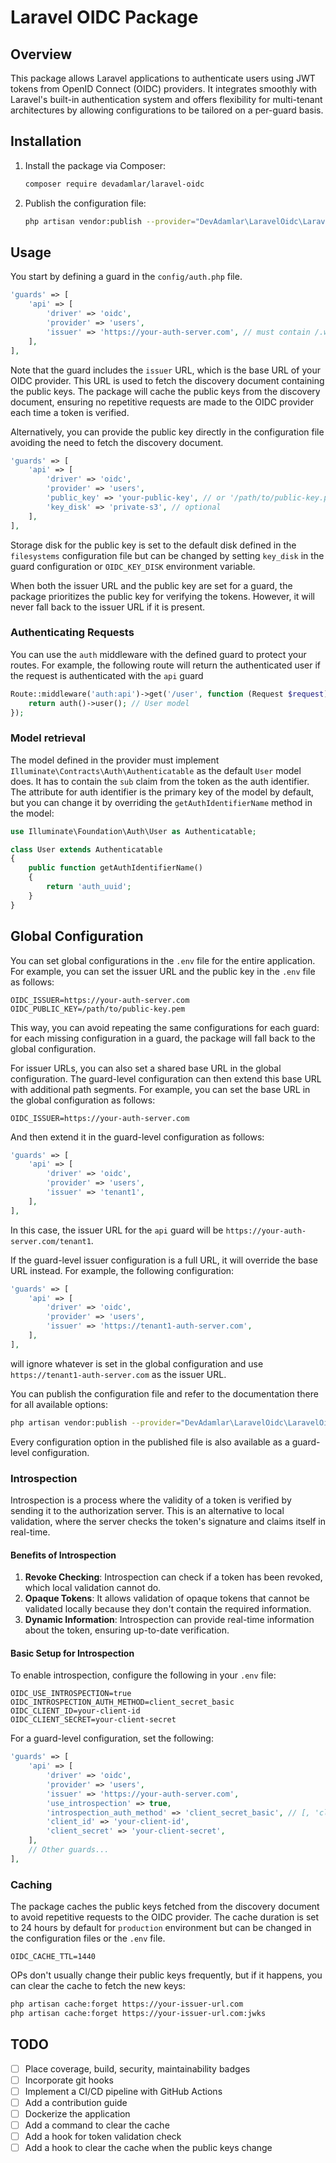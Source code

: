 # Laravel OIDC Package

## Overview
This package allows Laravel applications to authenticate users using JWT tokens from OpenID Connect (OIDC) providers.
It integrates smoothly with Laravel's built-in authentication system
and offers flexibility for multi-tenant architectures by allowing configurations to be tailored on a per-guard basis.

## Installation
1. Install the package via Composer:
   ```bash
   composer require devadamlar/laravel-oidc
   ```
2. Publish the configuration file:
   ```bash
   php artisan vendor:publish --provider="DevAdamlar\LaravelOidc\LaravelOidcServiceProvider
   ```

## Usage
You start by defining a guard in the `config/auth.php` file.

```php
'guards' => [
    'api' => [
        'driver' => 'oidc',
        'provider' => 'users',
        'issuer' => 'https://your-auth-server.com', // must contain /.well-known/openid-configuration
    ],
],
```

Note that the guard includes the `issuer` URL, which is the base URL of your OIDC provider.
This URL is used to fetch the discovery document containing the public keys.
The package will cache the public keys from the discovery document,
ensuring no repetitive requests are made to the OIDC provider each time a token is verified.

Alternatively,
you can provide the public key directly in the configuration file avoiding the need to fetch the discovery document.
```php
'guards' => [
    'api' => [
        'driver' => 'oidc',
        'provider' => 'users',
        'public_key' => 'your-public-key', // or '/path/to/public-key.pem'
        'key_disk' => 'private-s3', // optional
    ],
],
```
Storage disk for the public key is set to the default disk defined in the `filesystems` configuration file
but can be changed by setting `key_disk` in the guard configuration or `OIDC_KEY_DISK` environment variable.

When both the issuer URL and the public key are set for a guard,
the package prioritizes the public key for verifying the tokens.
However, it will never fall back to the issuer URL if it is present.

### Authenticating Requests
You can use the `auth` middleware with the defined guard to protect your routes.
For example, the following route will return the authenticated user if the request is authenticated with the `api` guard
```php
Route::middleware('auth:api')->get('/user', function (Request $request) {
    return auth()->user(); // User model
});
```

### Model retrieval
The model defined in the provider
must implement `Illuminate\Contracts\Auth\Authenticatable` as the default `User` model does.
It has to contain the `sub` claim from the token as the auth identifier.
The attribute for auth identifier is the primary key of the model by default,
but you can change it by overriding the `getAuthIdentifierName` method in the model:

```php
use Illuminate\Foundation\Auth\User as Authenticatable;

class User extends Authenticatable
{
    public function getAuthIdentifierName()
    {
        return 'auth_uuid';
    }
}
```

## Global Configuration

You can set global configurations in the `.env` file for the entire application.
For example, you can set the issuer URL and the public key in the `.env` file as follows:

```env
OIDC_ISSUER=https://your-auth-server.com
OIDC_PUBLIC_KEY=/path/to/public-key.pem
```

This way, you can avoid repeating the same configurations for each guard: for each missing configuration in a guard,
the package will fall back to the global configuration.

For issuer URLs, you can also set a shared base URL in the global configuration.
The guard-level configuration can then extend this base URL with additional path segments.
For example,
you can set the base URL in the global configuration as follows:

```env
OIDC_ISSUER=https://your-auth-server.com
```

And then extend it in the guard-level configuration as follows:

```php
'guards' => [
    'api' => [
        'driver' => 'oidc',
        'provider' => 'users',
        'issuer' => 'tenant1',
    ],
],
```

In this case, the issuer URL for the `api` guard will be `https://your-auth-server.com/tenant1`.

If the guard-level issuer configuration is a full URL, it will override the base URL instead.
For example, the following configuration:
```php
'guards' => [
    'api' => [
        'driver' => 'oidc',
        'provider' => 'users',
        'issuer' => 'https://tenant1-auth-server.com',
    ],
],
```
will ignore whatever is set in the global configuration and use `https://tenant1-auth-server.com` as the issuer URL.

You can publish the configuration file and refer to the documentation there for all available options:
```bash
php artisan vendor:publish --provider="DevAdamlar\LaravelOidc\LaravelOidcServiceProvider
```

Every configuration option in the published file is also available as a guard-level configuration.

### Introspection

Introspection is a process where the validity of a token is verified by sending it to the authorization server.
This is an alternative to local validation,
where the server checks the token's signature and claims itself in real-time.

#### Benefits of Introspection
1. **Revoke Checking**: Introspection can check if a token has been revoked, which local validation cannot do.
2. **Opaque Tokens**: It allows validation of opaque tokens that cannot be validated locally because they don't contain the required information.
3. **Dynamic Information**: Introspection can provide real-time information about the token, ensuring up-to-date verification.

#### Basic Setup for Introspection
To enable introspection, configure the following in your `.env` file:
```env
OIDC_USE_INTROSPECTION=true
OIDC_INTROSPECTION_AUTH_METHOD=client_secret_basic
OIDC_CLIENT_ID=your-client-id
OIDC_CLIENT_SECRET=your-client-secret
```

For a guard-level configuration, set the following:
```php
'guards' => [
    'api' => [
        'driver' => 'oidc',
        'provider' => 'users',
        'issuer' => 'https://your-auth-server.com',
        'use_introspection' => true,
        'introspection_auth_method' => 'client_secret_basic', // [, 'client_secret_post', 'client_secret_jwt', 'private_key_jwt']
        'client_id' => 'your-client-id',
        'client_secret' => 'your-client-secret',
    ],
    // Other guards...
],
```

### Caching
The package caches the public keys fetched from the discovery document
to avoid repetitive requests to the OIDC provider.
The cache duration is set to 24 hours by default for `production` environment
but can be changed in the configuration files or the `.env` file.
```env
OIDC_CACHE_TTL=1440
```

OPs don't usually change their public keys frequently, but if it happens, you can clear the cache to fetch the new keys:
```bash
php artisan cache:forget https://your-issuer-url.com
php artisan cache:forget https://your-issuer-url.com:jwks
```

## TODO

- [ ] Place coverage, build, security, maintainability badges
- [ ] Incorporate git hooks
- [ ] Implement a CI/CD pipeline with GitHub Actions
- [ ] Add a contribution guide
- [ ] Dockerize the application
- [ ] Add a command to clear the cache
- [ ] Add a hook for token validation check
- [ ] Add a hook to clear the cache when the public keys change

